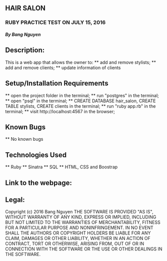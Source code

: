 ## HAIR SALON

### RUBY PRACTICE TEST ON JULY 15, 2016

##### By Bang Nguyen

## Description:
This is a web app that allows the owner to:
** add and remove stylists;
** add and remove clients;
** update information of clients

## Setup/Installation Requirements

** open the project folder in the terminal;
** run "postgres" in the terminal;
** open "psql" in the terminal;
** CREATE DATABASE hair_salon, CREATE TABLE stylists, CREATE clients in the terminal;
** run "ruby app.rb" in the terminal;
** visit http://localhost:4567 in the browser;


## Known Bugs

** No known bugs

## Technologies Used

** Ruby
** Sinatra
** SQL
** HTML, CSS and Boostrap

## Link to the webpage:


## Legal:
Copyright (c) 2016 Bang Nguyen
THE SOFTWARE IS PROVIDED "AS IS", WITHOUT WARRANTY OF ANY KIND, EXPRESS OR IMPLIED, INCLUDING BUT NOT LIMITED TO THE WARRANTIES OF MERCHANTABILITY, FITNESS FOR A PARTICULAR PURPOSE AND NONINFRINGEMENT. IN NO EVENT SHALL THE AUTHORS OR COPYRIGHT HOLDERS BE LIABLE FOR ANY CLAIM, DAMAGES OR OTHER LIABILITY, WHETHER IN AN ACTION OF CONTRACT, TORT OR OTHERWISE, ARISING FROM, OUT OF OR IN CONNECTION WITH THE SOFTWARE OR THE USE OR OTHER DEALINGS IN THE SOFTWARE.
